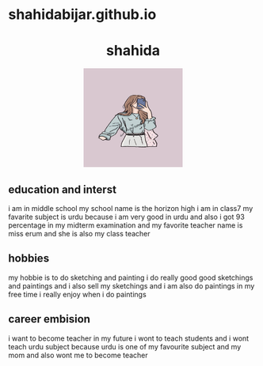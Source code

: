 # shahidabijar.github.io
<html>
<head>
<title>         shahida webpage    </title>
<head>
<body>
<center> <h1>     shahida  </h1> </center>
<center> <img src = "shahida.jpg" height = 200 width = 200> </center>

<h2>   education and interst </h2>
<p>    i am in middle school my school name is the horizon high
       i am in class7 my favarite subject is urdu because i am 
       very good in urdu and also i got 93 percentage in my midterm
       examination and my favorite teacher name is miss erum and she 
       is also my class teacher </p>
<h2> hobbies </h2>
<p>    my  hobbie is to do sketching and painting i do really 
       good good sketchings and paintings and i also sell my
       sketchings and i am also do paintings in my free time
       i really enjoy when i do paintings </P>
<h2> career embision </h2> 
<p>    i want to become teacher in my future i wont to
       teach students and i wont teach urdu subject 
       because urdu is one of my favourite subject and
       my mom and also wont me to become teacher </p>




</body>
</html>
